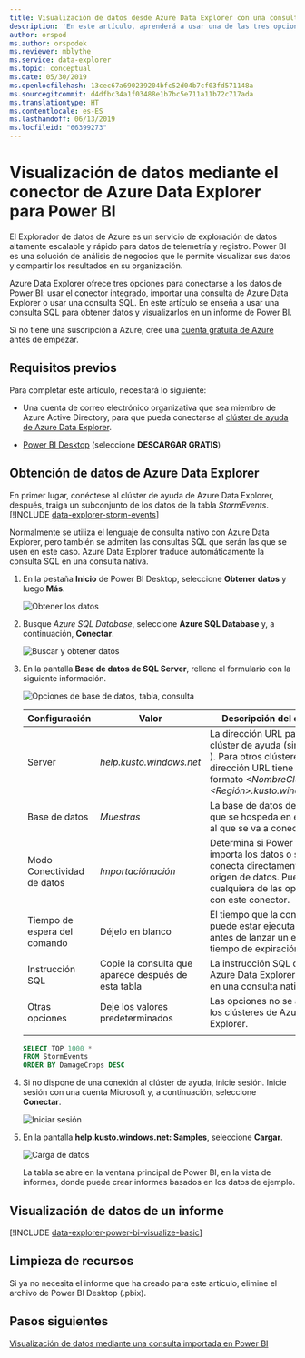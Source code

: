 ```yaml
---
title: Visualización de datos desde Azure Data Explorer con una consulta de SQL en Power BI
description: 'En este artículo, aprenderá a usar una de las tres opciones de visualización de datos de Power BI: una consulta SQL en un clúster de Azure Data Explorer.'
author: orspod
ms.author: orspodek
ms.reviewer: mblythe
ms.service: data-explorer
ms.topic: conceptual
ms.date: 05/30/2019
ms.openlocfilehash: 13cec67a690239204bfc52d04b7cf03fd571148a
ms.sourcegitcommit: d4dfbc34a1f03488e1b7bc5e711a11b72c717ada
ms.translationtype: HT
ms.contentlocale: es-ES
ms.lasthandoff: 06/13/2019
ms.locfileid: "66399273"
---
```

# <a name="visualize-data-using-the-azure-data-explorer-connector-for-power-bi"></a>Visualización de datos mediante el conector de Azure Data Explorer para Power BI

El Explorador de datos de Azure es un servicio de exploración de datos altamente escalable y rápido para datos de telemetría y registro. Power BI es una solución de análisis de negocios que le permite visualizar sus datos y compartir los resultados en su organización.

Azure Data Explorer ofrece tres opciones para conectarse a los datos de Power BI: usar el conector integrado, importar una consulta de Azure Data Explorer o usar una consulta SQL. En este artículo se enseña a usar una consulta SQL para obtener datos y visualizarlos en un informe de Power BI.

Si no tiene una suscripción a Azure, cree una [cuenta gratuita de Azure](https://azure.microsoft.com/free/) antes de empezar.

## <a name="prerequisites"></a>Requisitos previos

Para completar este artículo, necesitará lo siguiente:

* Una cuenta de correo electrónico organizativa que sea miembro de Azure Active Directory, para que pueda conectarse al [clúster de ayuda de Azure Data Explorer](https://dataexplorer.azure.com/clusters/help/databases/samples).

* [Power BI Desktop](https://powerbi.microsoft.com/get-started/) (seleccione **DESCARGAR GRATIS**)

## <a name="get-data-from-azure-data-explorer"></a>Obtención de datos de Azure Data Explorer

En primer lugar, conéctese al clúster de ayuda de Azure Data Explorer, después, traiga un subconjunto de los datos de la tabla *StormEvents*. [!INCLUDE [data-explorer-storm-events](../../includes/data-explorer-storm-events.md)]

Normalmente se utiliza el lenguaje de consulta nativo con Azure Data Explorer, pero también se admiten las consultas SQL que serán las que se usen en este caso. Azure Data Explorer traduce automáticamente la consulta SQL en una consulta nativa.

1. En la pestaña **Inicio** de Power BI Desktop, seleccione **Obtener datos** y luego **Más**.

    ![Obtener los datos](media/power-bi-sql-query/get-data-more.png)

1. Busque *Azure SQL Database*, seleccione **Azure SQL Database** y, a continuación, **Conectar**.

    ![Buscar y obtener datos](media/power-bi-sql-query/search-get-data.png)

1. En la pantalla **Base de datos de SQL Server**, rellene el formulario con la siguiente información.

    ![Opciones de base de datos, tabla, consulta](media/power-bi-sql-query/database-table-query.png)

    **Configuración** | **Valor** | **Descripción del campo**
    |---|---|---|
    | Server | *help.kusto.windows.net* | La dirección URL para el clúster de ayuda (sin *https://* ). Para otros clústeres, la dirección URL tiene el formato *\<NombreClúster\>\<Región\>.kusto.windows.net*. |
    | Base de datos | *Muestras* | La base de datos de ejemplo que se hospeda en el clúster al que se va a conectar. |
    | Modo Conectividad de datos | *Importaciónación* | Determina si Power BI importa los datos o se conecta directamente al origen de datos. Puede usar cualquiera de las opciones con este conector. |
    | Tiempo de espera del comando | Déjelo en blanco | El tiempo que la consulta se puede estar ejecutando antes de lanzar un error de tiempo de expiración. |
    | Instrucción SQL | Copie la consulta que aparece después de esta tabla | La instrucción SQL que Azure Data Explorer traduce en una consulta nativa. |
    | Otras opciones | Deje los valores predeterminados | Las opciones no se aplican a los clústeres de Azure Data Explorer. |
    | | | |

    ```SQL
    SELECT TOP 1000 *
    FROM StormEvents
    ORDER BY DamageCrops DESC
    ```

1. Si no dispone de una conexión al clúster de ayuda, inicie sesión. Inicie sesión con una cuenta Microsoft y, a continuación, seleccione **Conectar**.

    ![Iniciar sesión](media/power-bi-sql-query/sign-in.png)

1. En la pantalla **help.kusto.windows.net: Samples**, seleccione **Cargar**.

    ![Carga de datos](media/power-bi-sql-query/load-data.png)

    La tabla se abre en la ventana principal de Power BI, en la vista de informes, donde puede crear informes basados en los datos de ejemplo.

## <a name="visualize-data-in-a-report"></a>Visualización de datos de un informe

[!INCLUDE [data-explorer-power-bi-visualize-basic](../../includes/data-explorer-power-bi-visualize-basic.md)]

## <a name="clean-up-resources"></a>Limpieza de recursos

Si ya no necesita el informe que ha creado para este artículo, elimine el archivo de Power BI Desktop (.pbix).

## <a name="next-steps"></a>Pasos siguientes

[Visualización de datos mediante una consulta importada en Power BI](power-bi-connector.md)